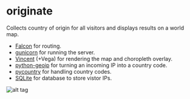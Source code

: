# originate
Collects country of origin for all visitors and displays results on a world map.

* [Falcon](http://falconframework.org/) for routing.
* [gunicorn](http://gunicorn.org/) for running the server.
* [Vincent](https://github.com/wrobstory/vincent) (+Vega) for rendering the map and choropleth overlay.
* [python-geoip](http://pythonhosted.org/python-geoip/) for turning an incoming IP into a country code.
* [pycountry](https://pypi.python.org/pypi/pycountry) for handling country codes.
* [SQLite](https://docs.python.org/2/library/sqlite3.html) for database to store vistor IPs.

![alt tag](https://raw.github.com/keypusher/originate/master/data/world_example.png)
